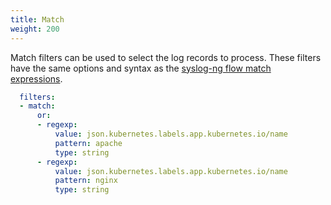 ```yaml
---
title: Match
weight: 200
---
```


Match filters can be used to select the log records to process. These filters have the same options and syntax as the [syslog-ng flow match expressions](/fixme/).

```yaml
  filters:
  - match:
      or:
      - regexp:
          value: json.kubernetes.labels.app.kubernetes.io/name
          pattern: apache
          type: string
      - regexp:
          value: json.kubernetes.labels.app.kubernetes.io/name
          pattern: nginx
          type: string
```
